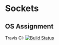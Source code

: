 # Sockets

OS Assignment
-------------

Travis CI: [![Build Status](https://travis-ci.org/tomas-ramos21/Sockets.svg?branch=master)](https://travis-ci.org/tomas-ramos21/Sockets)
